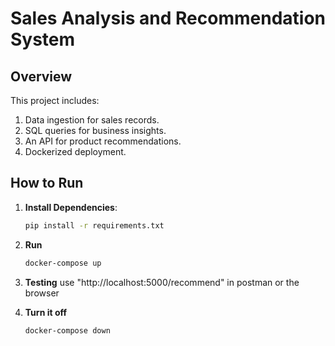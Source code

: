 # Sales Analysis and Recommendation System

## Overview
This project includes:
1. Data ingestion for sales records.
2. SQL queries for business insights.
3. An API for product recommendations.
4. Dockerized deployment.

## How to Run
1. **Install Dependencies**:
   ```bash
   pip install -r requirements.txt

2. **Run**
   ```bash
   docker-compose up 

3. **Testing**
   use "http://localhost:5000/recommend"
   in postman or the browser

4. **Turn it off**
   ```bash
   docker-compose down 
